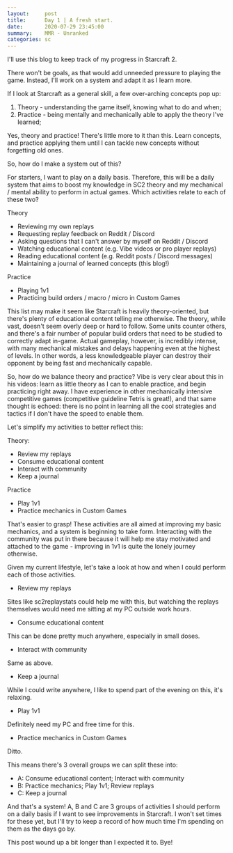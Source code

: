```yaml
---
layout:     post
title:      Day 1 | A fresh start.
date:       2020-07-29 23:45:00
summary:    MMR - Unranked
categories: sc
---
```


I'll use this blog to keep track of my progress in Starcraft 2. 

There won't be goals, as that would add unneeded pressure to playing the game. Instead, I'll work on a system and adapt it as I learn more.

If I look at Starcraft as a general skill, a few over-arching concepts pop up:

1. Theory - understanding the game itself, knowing what to do and when;
2. Practice - being mentally and mechanically able to apply the theory I've learned;

Yes, theory and practice! There's little more to it than this. Learn concepts, and practice applying them until I can tackle new concepts without forgetting old ones.

So, how do I make a system out of this? 

For starters, I want to play on a daily basis. Therefore, this will be a daily system that aims to boost my knowledge in SC2 theory and my mechanical / mental ability to perform in actual games. Which activities relate to each of these two?

Theory
- Reviewing my own replays
- Requesting replay feedback on Reddit / Discord
- Asking questions that I can't answer by myself on Reddit / Discord
- Watching educational content (e.g. Vibe videos or pro player replays)
- Reading educational content (e.g. Reddit posts / Discord messages)
- Maintaining a journal of learned concepts (this blog!)

Practice
- Playing 1v1
- Practicing build orders / macro / micro in Custom Games

This list may make it seem like Starcraft is heavily theory-oriented, but there's plenty of educational content telling me otherwise. The theory, while vast, doesn't seem overly deep or hard to follow. Some units counter others, and there's a fair number of popular build orders that need to be studied to correctly adapt in-game. Actual gameplay, however, is incredibly intense, with many mechanical mistakes and delays happening even at the highest of levels. In other words, a less knowledgeable player can destroy their opponent by being fast and mechanically capable.

So, how do we balance theory and practice? Vibe is very clear about this in his videos: learn as little theory as I can to enable practice, and begin practicing right away. I have experience in other mechanically intensive competitive games (competitive guideline Tetris is great!), and that same thought is echoed: there is no point in learning all the cool strategies and tactics if I don't have the speed to enable them.

Let's simplify my activities to better reflect this:

Theory:
- Review my replays
- Consume educational content
- Interact with community
- Keep a journal

Practice
- Play 1v1
- Practice mechanics in Custom Games

That's easier to grasp! These activities are all aimed at improving my basic mechanics, and a system is beginning to take form. Interacting with the community was put in there because it will help me stay motivated and attached to the game - improving in 1v1 is quite the lonely journey otherwise.

Given my current lifestyle, let's take a look at how and when I could perform each of those activities.

- Review my replays

Sites like sc2replaystats could help me with this, but watching the replays themselves would need me sitting at my PC outside work hours.

- Consume educational content

This can be done pretty much anywhere, especially in small doses.

- Interact with community

Same as above.

- Keep a journal

While I could write anywhere, I like to spend part of the evening on this, it's relaxing.

- Play 1v1

Definitely need my PC and free time for this.

- Practice mechanics in Custom Games

Ditto.

This means there's 3 overall groups we can split these into:
- A: Consume educational content; Interact with community
- B: Practice mechanics; Play 1v1; Review replays
- C: Keep a journal

And that's a system! A, B and C are 3 groups of activities I should perform on a daily basis if I want to see improvements in Starcraft. I won't set times for these yet, but I'll try to keep a record of how much time I'm spending on them as the days go by.

This post wound up a bit longer than I expected it to. Bye!
